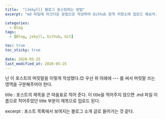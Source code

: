 ```yaml
---
title:  "[Jekyll] 블로그 포스팅하는 방법"
excerpt: "md 파일에 마크다운 문법으로 작성하여 Github 원격 저장소에 업로드 해보자. 에디터는 Visual Studio code 사용! 로컬 서버에서 확인도 해보자. "

categories:
  - Blog
tags:
  - [Blog, jekyll, Github, Git]

toc: true
toc_sticky: true
 
date: 2020-05-25
last_modified_at: 2020-05-25
---
```


난 이 포스트의 머릿말을 이렇게 작성했다.😊 우선 위 아래에 --- 를 써서 머릿말 쓰는 영역을 구분해주어야 한다.

title : 포스트의 제목을 큰 따옴표로 적어 준다. 이 title을 적어주지 않으면 .md 파일 이름으로 적어주었던 title 부분이 제목으로 업로드 된다.

excerpt : 포스트 목록에서 보여지는 블로그 소개 글로 들어가는 것 같다.